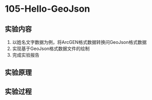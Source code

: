 # 105-Hello-GeoJson

## 实验内容
1. 以姓名文字数据为例，将ArcGEN格式数据转换问GeoJson格式数据
2. 实现基于GeoJson格式数据文件的绘制
3. 完成实验报告

## 实验原理


## 实验过程



